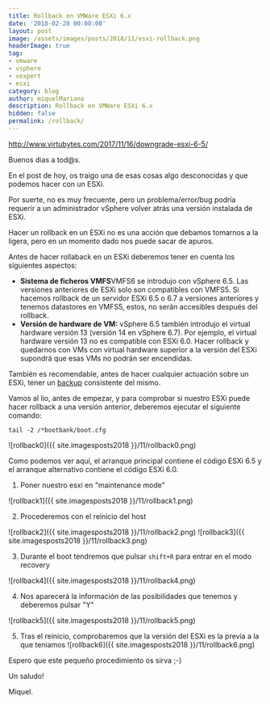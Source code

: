 ```yaml
---
title: Rollback en VMWare ESXi 6.x
date: '2018-02-28 00:00:00'
layout: post
image: /assets/images/posts/2018/11/esxi-rollback.png
headerImage: true
tag:
- vmware
- vsphere
- vexpert
- esxi
category: blog
author: miquelMariano
description: Rollback en VMWare ESXi 6.x
hidden: false
permalink: /rollback/
---
```


http://www.virtubytes.com/2017/11/16/downgrade-esxi-6-5/

Buenos dias a tod@s.

En el post de hoy, os traigo una de esas cosas algo desconocidas y que podemos hacer con un ESXi. 

Por suerte, no es muy frecuente, pero un problema/error/bug podría requerir a un administrador vSphere volver atrás una versión instalada de ESXi. 

Hacer un rollback en un ESXi no es una acción que debamos tomarnos a la ligera, pero en un momento dado nos puede sacar de apuros.

Antes de hacer rollaback en un ESXi deberemos tener en cuenta los siguientes aspectos:

* **Sistema de ficheros VMFS**VMFS6 se introdujo con vSphere 6.5. Las versiones anteriores de ESXi solo son compatibles con VMFS5. Si hacemos rollback de un servidor ESXi 6.5 o 6.7 a versiones anteriores y tenemos datastores en VMFS5, estos, no serán accesibles después del rollback.
* **Versión de hardware de VM:** vSphere 6.5 también introdujo el virtual hardware versión 13 (versión 14 en vSphere 6.7). Por ejemplo, el virtual hardware versión 13 no es compatible con ESXi 6.0. Hacer rollback y quedarnos con VMs con virtual hardware superior a la versión del ESXi supondrá que esas VMs no podrán ser encendidas.

También es recomendable, antes de hacer cualquier actuación sobre un ESXi, tener un [backup](https://miquelmariano.github.io/2018/03/backup-restore-esxi-configuration/) consistente del mismo.

Vamos al lio, antes de empezar, y para comprobar si nuestro ESXi puede hacer rollback a una versión anterior, deberemos ejecutar el siguiente comando:

```ssh
tail -2 /*bootbank/boot.cfg
```

![rollback0]({{ site.imagesposts2018 }}/11/rollback0.png)

Como podemos ver aquí, el arranque principal contiene el código ESXi 6.5 y el arranque alternativo contiene el código ESXi 6.0.

1. Poner nuestro esxi en "maintenance mode"

![rollback1]({{ site.imagesposts2018 }}/11/rollback1.png)

2. Procederemos con el reinicio del host

![rollback2]({{ site.imagesposts2018 }}/11/rollback2.png)
![rollback3]({{ site.imagesposts2018 }}/11/rollback3.png)

3. Durante el boot tendremos que pulsar `shift+R` para entrar en el modo recovery

![rollback4]({{ site.imagesposts2018 }}/11/rollback4.png)

4. Nos aparecerá la información de las posibilidades que tenemos y deberemos pulsar "Y"

![rollback5]({{ site.imagesposts2018 }}/11/rollback5.png)

5. Tras el reinicio, comprobaremos que la versión del ESXi es la previa a la que teniamos
![rollback6]({{ site.imagesposts2018 }}/11/rollback6.png)

Espero que este pequeño procedimiento os sirva ;-)

Un saludo!

Miquel.